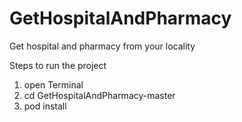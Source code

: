 # GetHospitalAndPharmacy
Get hospital and pharmacy from your locality

Steps to run the project

1. open Terminal
2. cd GetHospitalAndPharmacy-master
3. pod install
